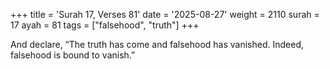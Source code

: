 +++
title = 'Surah 17, Verses 81'
date = '2025-08-27'
weight = 2110
surah = 17
ayah = 81
tags = ["falsehood", "truth"]
+++

And declare, “The truth has come and falsehood has vanished. Indeed, falsehood is bound to vanish.”